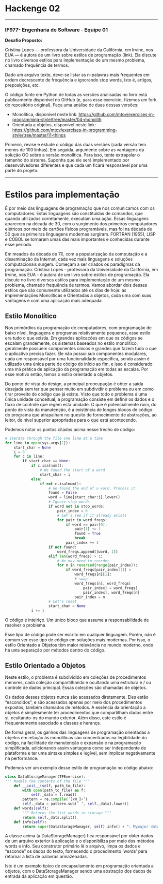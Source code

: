 # Hackenge 02

------

### IF977- Engenharia de Software - Equipe 01

**Desafio Proposto:**

Cristina Lopes — professora da Universidade da Califórnia, em Irvine, nos EUA — é autora de um livro sobre estilos de programação (link). Ela discute no livro diversos estilos para implementação de um mesmo problema, chamado frequência de termos.

Dado um arquivo texto, deve-se listar as n-palavras mais frequentes em ordem decrescente de frequência e ignorando stop words, isto é, artigos, preposições, etc.

O código fonte em Python de todas as versões analisadas no livro está publicamente disponível no GitHub (e, para esse exercício, fizemos um fork do repositório original). Faça uma análise de duas dessas versões:

- Monolítica, disponível neste link: https://github.com/mtov/exercises-in-programming-style/tree/master/04-monolith 
- Orientada a objetos, disponível neste link: https://github.com/mtov/exercises-in-programming-style/tree/master/11-things

Primeiro, revise e estude o código das duas versões (cada versão tem menos de 100 linhas). Em seguida, argumente sobre as vantagens da solução OO sobre a versão monolítica. Para isso, tente extrapolar o tamanho do sistema. Suponha que ele será implementado por desenvolvedores diferentes e que cada um ficará responsável por uma parte do projeto.

------

# **Estilos para implementação**

É por meio das linguagens de programação que nos comunicamos com os computadores. Estas linguagens são constituídas de comandos, que quando utilizados corretamente, executam uma ação. Essas linguagens aparecem na década de 30, com o surgimento dos primeiros computadores elétricos por meio de cartões físicos programáveis, mas foi na década de 50 que as primeiras linguagens modernas surgiram. FORTRAN (1955), LISP e COBOL se tornaram umas das mais importantes e conhecidas durante esse período.

Em meados da década de 70, com a popularização da computação e a disseminação da Internet, cada vez mais linguagens e soluções computacionais surgem. Começam a ser criados os paradigmas da programação. Cristina Lopes - professora da Universidade da Califórnia, em Irvine, nos EUA - é autora de um livro sobre estilos de programação. Ela discute no livro diversos estilos para implementação de um mesmo problema, chamado frequência de termos. Vamos abordar dois desses estilos que são comumente utilizados até os dias de hoje: as implementações Monolíticas e Orientadas a objetos, cada uma com suas vantagens e com uma aplicação mais adequada.

## Estilo Monolítico

Nos primórdios da programação de computadores, com programação de baixo nível, linguagens e programas relativamente pequenos, esse estilo era tudo o que existia.
Em grandes aplicações em que os códigos se escalam grandemente, os sistemas baseados no estilo monolítico, geralmente possuem componentes únicos e grandes que fazem tudo o que o aplicativo precisa fazer. Ele não possui sub componentes modulares, cada um responsável por uma funcionalidade específica, sendo assim é utilizado uma única parte de código do início ao fim, e isso é considerado uma má prática de aplicação da programação em todas as escalas. Por esse motivo então, temos o estilo orientado a objetos.

Do ponto de vista do design, a principal preocupação é obter a saída desejada sem ter que pensar muito em subdividir o problema ou em como tirar proveito do código que já existe. Visto que todo o problema é uma única unidade conceitual, a programação consiste em definir os dados e o fluxo de controle que regem esta unidade. O que é potencialmente ruim, do ponto de vista da manutenção, é a existência de longos blocos de código do programa que atrapalham no quesito de fornecimento de abstrações, ao leitor, de nível superior apropriadas para o que está acontecendo.

Podemos notar os pontos citados acima nesse trecho de código:

```python
# iterate through the file one line at a time
for line in open(sys.argv[1]):
	start_char = None
	i = 0
	for c in line:
		if start_char == None:
			if c.isalnum():
				# We found the start of a word
				start_char = i
			else:
				if not c.isalnum():
					# We found the end of a word. Process it
					found = False
					word = line[start_char:i].lower()
					# Ignore stop words
					if word not in stop_words:
						pair_index = 0
						# Let’s see if it already exists
						for pair in word_freqs:
							if word == pair[0]:
								pair[1] += 1
								found = True
								break
							pair_index += 1
					if not found:
						word_freqs.append([word, 1])
					elif len(word_freqs) > 1:
						# We may need to reorder
						for n in reversed(range(pair_index)):
							if word_freqs[pair_index][1] >
								word_freqs[n][1]:
								# swap
								word_freqs[n], word_freqs[
									pair_index] = word_freqs[
									pair_index], word_freqs[n]
								pair_index = n
					# Let’s reset
					start_char = None
			i += 1
```

O código é inteiriço. Um único bloco que assume a responsabilidade de resolver o problema.

Esse tipo de código pode ser escrito em qualquer linguagem. Porém, não é comum ver esse tipo de código em soluções mais modernas. Por isso, o estilo Orientado a Objetos têm maior relevância no mundo moderno, onde há uma separação por métodos dentro do código.



## Estilo Orientado a Objetos

Neste estilo, o problema é subdividido em coleções de procedimentos menores, cada coleção compartilhando e ocultando uma estrutura e / ou controle de dados principal. Essas coleções são chamadas de objetos.

Os dados desses objetos nunca são acessados diretamente. Eles estão “escondidos”, e são acessados apenas por meio dos procedimentos expostos, também chamados de métodos. A essência da orientação a objetos é simplesmente ter procedimentos que compartilham dados entre si, ocultando-os do mundo exterior. Além disso, este estilo é frequentemente associado a classes e herança.

De forma geral, os ganhos das linguagens de programação orientadas a objetos em relação às monolíticas são concentrados na legibilidade do código, na facilidade de manutenção e expansão e na programação simplificada, adicionando assim vantagens como ser independente de plataforma e ter uma sintaxe simples e legível, sem implicar negativamente na performance.

Podemos ver um exemplo desse estilo de programação no código abaixo:

```python
class DataStorageManager(TFExercise):
""" Models the contents of the file """
	def __init__(self, path_to_file):
		with open(path_to_file) as f:
			self._data = f.read()
		pattern = re.compile(’[\W_]+’)
		self._data = pattern.sub(’ ’, self._data).lower()
	def words(self):
		""" Returns the list words in storage """
		return self._data.split()
	def info(self):
		return super(DataStorageManager, self).info() + ": Mymajor data structure is a " + self._data.__class__.__name__
```

A classe acima (a DataStorageManager) fica responsável por obter dados de um arquivo exterior à aplicação e o disponibiliza por meio dos métodos words e info. Seu construtor primário lê o arquivo, limpa os dados e “esconde” os dados do texto, fornecendo o procedimento ‘words’ para retornar a lista de palavras armazenadas. 

Isto é um exemplo típico de encapsulamento em programação orientada a objetos, com o DataStorageManager sendo uma abstração dos dados de entrada da aplicação em questão.
